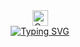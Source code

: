 <!-- github intro -->
<div id=intro-img align="center">
<img
  src="https://raw.githubusercontent.com/Tarikul-Islam-Anik/Microsoft-Teams-Animated-Emojis/master/Emojis/Smilies/Cat%20with%20Tears%20of%20Joy.png"
  alt="Cat with Tears of Joy"
  width="25"
  height="25"/>
<div/>
  <a href="https://git.io/typing-svg"><img src="https://readme-typing-svg.demolab.com?font=Roboto+Condensed&weight=500&duration=4000&pause=3000&color=F72E5F&center=true&vCenter=true&width=550&lines=HI%2C+I+am+Khadim+Hussain+;Its+nice+to+see+you+here+;i+am+full+stack+web+developer+" alt="Typing SVG" /></a>
  
